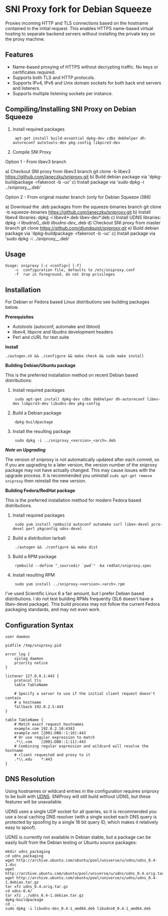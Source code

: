 SNI Proxy fork for Debian Squeeze
=========

Proxies incoming HTTP and TLS connections based on the hostname contained in
the initial request. This enables HTTPS name-based virtual hosting to separate
backend servers without installing the private key on the proxy machine.

Features
--------
+ Name-based proxying of HTTPS without decrypting traffic. No keys or
  certificates required.
+ Supports both TLS and HTTP protocols.
+ Supports IPv4, IPv6 and Unix domain sockets for both back end servers and
  listeners.
+ Supports multiple listening sockets per instance.

Compiling/Installing SNI Proxy on Debian Squeeze
-----

1. Install required packages

        apt-get install build-essential dpkg-dev cdbs debhelper dh-autoreconf autotools-dev pkg-config libpcre3-dev

2. Compile SNI Proxy

Option 1 - From libev3 branch

a) Checkout SNI proxy from libev3 branch
       git clone -b libev3 https://github.com/janeczku/sniproxy.git
b) Build debian package via 'dpkg-buildpackage -rfakeroot -b -uc'
c) Install package via 'sudo dpkg -i ../sniproxy_<version>_<arch>.deb'


Option 2 - From original master branch (only for Debian Squeeze i386)

a) Download the .deb packages from the squeeze-binaries branch
      git clone -b squeeze-binaries https://github.com/janeczku/sniproxy.git
b) Install libev4 libraries:
       dpkg -i libev4*.deb libev-dev*.deb
c) Install UDNS libraries:
       dpkg -i libudns0_*.deb libudns-dev_*.deb
d) Checkout SNI proxy from master branch
       git clone https://github.com/dlundquist/sniproxy.git
e) Build debian package via 'dpkg-buildpackage -rfakeroot -b -uc'
c) Install package via 'sudo dpkg -i ../sniproxy_<version>_<arch>.deb'

Usage
-----

    Usage: sniproxy [-c <config>] [-f]
        -c  configuration file, defaults to /etc/sniproxy.conf
        -f  run in foreground, do not drop privileges


Installation
------------

For Debian or Fedora based Linux distributions see building packages below.

**Prerequisites**

+ Autotools (autoconf, automake and libtool)
+ libev4, libpcre and libudns development headers
+ Perl and cURL for test suite

**Install**

    ./autogen.sh && ./configure && make check && sudo make install

**Building Debian/Ubuntu package**

This is the preferred installation method on recent Debian based distributions:

1. Install required packages

        sudo apt-get install dpkg-dev cdbs debhelper dh-autoreconf libev-dev libpcre3-dev libudns-dev pkg-config

2. Build a Debian package

        dpkg-buildpackage

3. Install the resulting package

        sudo dpkg -i ../sniproxy_<version>_<arch>.deb

***Note on Upgrading***

The version of sniproxy is not automatically updated after each commit, so if
you are upgrading to a later version, the version number of the sniproxy package
may not have actually changed. This may cause issues with the upgrade process.
It is recommended you uninstall `sudo apt-get remove sniproxy` then reinstall
the new version.

**Building Fedora/RedHat package**

This is the preferred installation method for modern Fedora based distributions.

1. Install required packages

        sudo yum install rpmbuild autoconf automake curl libev-devel pcre-devel perl pkgconfig udns-devel

2. Build a distribution tarball:

        ./autogen && ./configure && make dist

3. Build a RPM package

        rpmbuild --define "_sourcedir `pwd`" -ba redhat/sniproxy.spec

4. Install resulting RPM

        sudo yum install ../sniproxy-<version>.<arch>.rpm

I've used Scientific Linux 6 a fair amount, but I prefer Debian based
distributions. I do not test building RPMs frequently (SL6 doesn't have a
libev-devel package). This build process may not follow the current Fedora
packaging standards, and may not even work.


Configuration Syntax
--------------------

    user daemon

    pidfile /tmp/sniproxy.pid

    error_log {
        syslog daemon
        priority notice
    }

    listener 127.0.0.1:443 {
        protocol tls
        table TableName

        # Specify a server to use if the initial client request doesn't contain
        # a hostname
        fallback 192.0.2.5:443
    }

    table TableName {
        # Match exact request hostnames
        example.com 192.0.2.10:4343
        example.net [2001:DB8::1:10]:443
        # Or use regular expression to match
        .*\\.com    [2001:DB8::1:11]:443
        # Combining regular expression and wildcard will resolve the hostname
        # client requested and proxy to it
        .*\\.edu    *:443
    }

DNS Resolution
--------------

Using hostnames or wildcard entries in the configuration requires sniproxy to
be built with [UDNS](http://www.corpit.ru/mjt/udns.html). SNIProxy will still
build without UDNS, but these features will be unavailable.

UDNS uses a single UDP socket for all queries, so it is recommended you use a
local caching DNS resolver (with a single socket each DNS query is protected by
spoofing by a single 16 bit query ID, which makes it relatively easy to spoof).

UDNS is currently not available in Debian stable, but a package can be easily built from the Debian testing or Ubuntu source packages:

    mkdir udns_packaging
    cd udns_packaging
    wget http://archive.ubuntu.com/ubuntu/pool/universe/u/udns/udns_0.4-1.dsc
    wget http://archive.ubuntu.com/ubuntu/pool/universe/u/udns/udns_0.4.orig.tar.gz
    wget http://archive.ubuntu.com/ubuntu/pool/universe/u/udns/udns_0.4-1.debian.tar.gz
    tar xfz udns_0.4.orig.tar.gz
    cd udns-0.4/
    tar xfz ../udns_0.4-1.debian.tar.gz
    dpkg-buildpackage
    cd ..
    sudo dpkg -i libudns-dev_0.4-1_amd64.deb libudns0_0.4-1_amd64.deb

